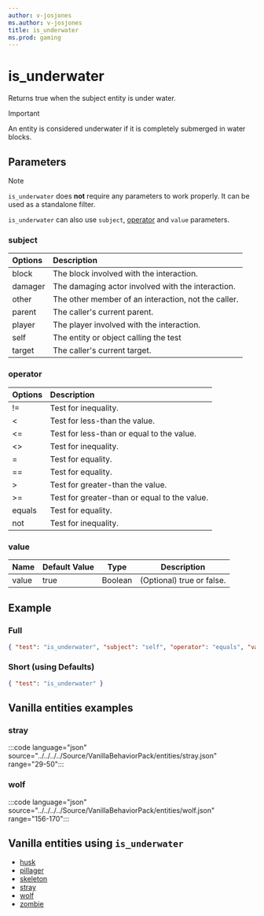 ```yaml
---
author: v-josjones
ms.author: v-josjones
title: is_underwater
ms.prod: gaming
---
```


# is_underwater

Returns true when the subject entity is under water.

> [!IMPORTANT]
> An entity is considered underwater if it is completely submerged in water blocks.

## Parameters

> [!Note]
> `is_underwater` does **not** require any parameters to work properly. It can be used as a standalone filter.
>
> `is_underwater` can also use `subject`, [operator](../Definitions/NestedTables/operator.md) and `value` parameters.

### subject

| Options| Description |
|:-----------|:-----------|
| block| The block involved with the interaction. |
| damager| The damaging actor involved with the interaction. |
| other| The other member of an interaction, not the caller. |
| parent| The caller's current parent. |
| player| The player involved with the interaction. |
| self| The entity or object calling the test |
| target| The caller's current target. |

### operator

| Options| Description |
|:-----------|:-----------|
| !=| Test for inequality. |
| <| Test for less-than the value. |
| <=| Test for less-than or equal to the value. |
| <>| Test for inequality. |
| =| Test for equality. |
| ==| Test for equality. |
| >| Test for greater-than the value. |
| >=| Test for greater-than or equal to the value. |
| equals| Test for equality. |
| not| Test for inequality. |

### value

|Name |Default Value  |Type  |Description  |
|---------|---------|---------|---------|
|value |true |Boolean |(Optional) true or false. |

## Example

### Full

```json
{ "test": "is_underwater", "subject": "self", "operator": "equals", "value": "true"}
```

### Short (using Defaults)

```json
{ "test": "is_underwater" }
```

## Vanilla entities examples

### stray

:::code language="json" source="../../../../Source/VanillaBehaviorPack/entities/stray.json" range="29-50":::

### wolf

:::code language="json" source="../../../../Source/VanillaBehaviorPack/entities/wolf.json" range="156-170":::

## Vanilla entities using `is_underwater`

- [husk](../../../../Source/VanillaBehaviorPack_Snippets/entities/husk.md)
- [pillager](../../../../Source/VanillaBehaviorPack_Snippets/entities/pillager.md)
- [skeleton](../../../../Source/VanillaBehaviorPack_Snippets/entities/skeleton.md)
- [stray](../../../../Source/VanillaBehaviorPack_Snippets/entities/stray.md)
- [wolf](../../../../Source/VanillaBehaviorPack_Snippets/entities/wolf.md)
- [zombie](../../../../Source/VanillaBehaviorPack_Snippets/entities/zombie.md)
